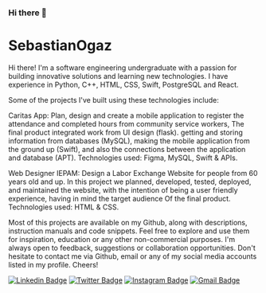 ### Hi there 👋

# SebastianOgaz

Hi there! I'm a software engineering undergraduate with a passion for building innovative solutions and learning new technologies. I have experience in Python, C++, HTML, CSS, Swift, PostgreSQL and React.

Some of the projects I've built using these technologies include:

Caritas App: Plan, design and create a mobile application to register the attendance
and completed hours from community service workers, The final product
integrated work from UI design (flask). getting and storing information from
databases (MySQL), making the mobile application from the ground up
(Swift), and also the connections between the application and database
(APT). Technologies used: Figma, MySQL, Swift & APIs.

Web Designer IEPAM: Design a Labor Exchange Website for people from 60 years old and up. In
this project we planned, developed, tested, deployed, and maintained the
website, with the intention of being a user friendly experience, having in
mind the target audience Of the final product. Technologies used: HTML & CSS.

Most of this projects are available on my Github, along with descriptions, instruction manuals and code snippets. Feel free to explore and use them for inspiration, education or any other non-commercial purposes. 
I'm always open to feedback, suggestions or collaboration opportunities. Don't hesitate to contact me via Github, email or any of my social media accounts listed in my profile. Cheers!

[![Linkedin Badge](https://img.shields.io/badge/-sogazg-blue?style=flat&logo=Linkedin&logoColor=white&link=https://www.linkedin.com/in/sebasti%C3%A1n-ogaz-galv%C3%A1n-10a89b152/)](https://www.linkedin.com/in/sebasti%C3%A1n-ogaz-galv%C3%A1n-10a89b152/)
[![Twitter Badge](https://img.shields.io/badge/-@sebas_ogaz-1ca0f1?style=flat&labelColor=1ca0f1&logo=twitter&logoColor=white&link=https://twitter.com/sebas_ogaz)](https://twitter.com/sebas_ogaz)
[![Instagram Badge](https://img.shields.io/badge/-@sebas.ogz-purple?style=flat&logo=instagram&logoColor=white&link=https://instagram.com/_sebas.ogz/)](https://instagram.com/sebas.ogz)
[![Gmail Badge](https://img.shields.io/badge/-sogazg-c14438?style=flat&logo=Gmail&logoColor=white&link=mailto:sogazg@gmail.com)](mailto:sogazg@gmail.com)
